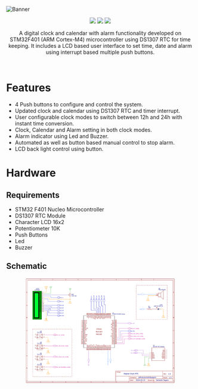 
![Banner](https://github.com/parikshitpagare/digital-clock-rtc/assets/80714882/52aac55b-3805-4f54-a024-a568591d1c7f)

<p align="center">
   <img src="https://img.shields.io/badge/STM32F401-03234B?style=for-the-badge&logo=stmicroelectronics&logoColor=white" >
   <img src="https://img.shields.io/badge/-CORTEX M4-0091BD?style=for-the-badge&logo=Arm&logoColor=white">
   <img src="https://img.shields.io/badge/LICENSE-MIT-green?style=for-the-badge" >
</p>

<p align="center">
A digital clock and calendar with alarm functionality developed on STM32F401 (ARM Cortex-M4) microcontroller using DS1307 RTC for time keeping. It includes a LCD based user interface to set time, date and alarm using interrupt based multiple push buttons.
</p>

<br>

# Features

- 4 Push buttons to configure and control the system.
- Updated clock and calendar using DS1307 RTC and timer interrupt.
- User configurable clock modes to switch between 12h and 24h with instant time conversion.
- Clock, Calendar and Alarm setting in both clock modes.
- Alarm indicator using Led and Buzzer.
- Automated as well as button based manual control to stop alarm.
- LCD back light control using button.

# Hardware

## Requirements

- STM32 F401 Nucleo Microcontroller
- DS1307 RTC Module
- Character LCD 16x2
- Potentiometer 10K
- Push Buttons
- Led
- Buzzer

## Schematic

<p align="center">
	<img src="Docs/schematic_digital_clock_rtc.png" width="80%" height="80%">
</p>
